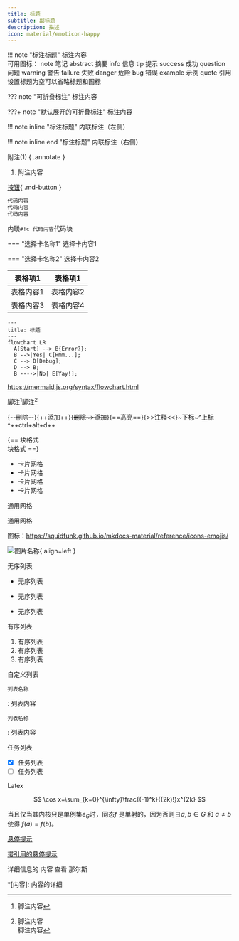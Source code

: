 ```yaml
---
title: 标题
subtitle: 副标题
description: 描述
icon: material/emoticon-happy
---
```


!!! note "标注标题"
	标注内容   
	可用图标：
	note 笔记
	abstract 摘要
	info 信息
	tip 提示
	success 成功
	question 问题
	warning 警告
	failure 失败
	danger 危险
	bug 错误
	example 示例
	quote 引用   
	设置标题为空可以省略标题和图标

??? note "可折叠标注"
	标注内容

???+ note "默认展开的可折叠标注"
	标注内容

!!! note inline "标注标题"
	内联标注（左侧）

!!! note inline end "标注标题"
	内联标注（右侧）

附注(1)
{ .annotate }

1.  附注内容

[按钮](URL){ .md-button }

```c title="代码块名称" hl_lines="2 3" linenums="2"
代码内容
代码内容
代码内容
```

内联`#!c 代码内容`代码块

=== "选择卡名称1"
	选择卡内容1

=== "选择卡名称2"
	选择卡内容2

|表格项1|表格项1|
|-|-|
|表格内容1|表格内容2|
|表格内容3|表格内容4|

``` mermaid
---
title: 标题
---
flowchart LR
  A[Start] --> B{Error?};
  B -->|Yes| C[Hmm...];
  C --> D[Debug];
  D --> B;
  B ---->|No| E[Yay!];
```
https://mermaid.js.org/syntax/flowchart.html

脚注[^1]脚注[^2]
[^1]: 脚注内容
[^2]:
	脚注内容   
	脚注内容

{--删除--}{++添加++}{~~删除~>添加~~}{==高亮==}{>>注释<<}~下标~^上标^++ctrl+alt+d++

{==
块格式   
块格式
==}

<div class="grid cards" markdown>

- 卡片网格
- 卡片网格
- 卡片网格
- 卡片网格

</div>

<div class="grid" markdown>

通用网格

通用网格

</div>

图标：https://squidfunk.github.io/mkdocs-material/reference/icons-emojis/

![图片名称](#){ align=left }   

无序列表

+ 无序列表
* 无序列表
- 无序列表

有序列表

1. 有序列表
2. 有序列表
3. 有序列表

自定义列表

`列表名称`

: 列表内容

`列表名称`

: 列表内容

任务列表

+ [x] 任务列表
+ [ ] 任务列表

Latex

$$
\cos x=\sum_{k=0}^{\infty}\frac{(-1)^k}{(2k)!}x^{2k}
$$

当且仅当其内核只是单例集$e_G$时，同态$f$ 是单射的，因为否则$\exists a,b\in G$ 和 $a\neq b$ 使得 $f(a)=f(b)$。

[悬停提示](URL "提示内容")

[带引用的悬停提示][引用]

[引用]: URL "提示内容"

详细信息的 内容 查看 那尔斯

*[内容]: 内容的详细
